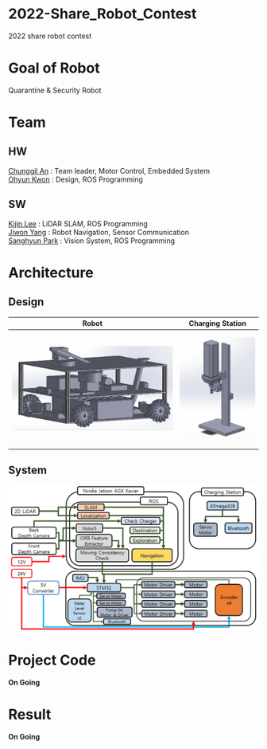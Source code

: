 # 2022-Share_Robot_Contest
2022 share robot contest  

# Goal of Robot
Quarantine & Security Robot

# Team
## HW
[Chunggil An](https://github.com/chunggilan) : Team leader, Motor Control, Embedded System  
[Ohyun Kwon](https://github.com/OhyunKwon99) : Design, ROS Programming
## SW
[Kijin Lee](https://github.com/Daidalos99) : LiDAR SLAM, ROS Programming  
[Jiwon Yang](https://github.com/ynji1) : Robot Navigation, Sensor Communication  
[Sanghyun Park](https://github.com/SanghyunPark01) : Vision System, ROS Programming  

# Architecture
## Design
|Robot|Charging Station|
|:--:|:--:|
|<p align="center"><img src="image/HW_Robot.png" width="800px"></p> |<p align="center"><img src="image/HW_Charger.png" width="300px"></p> |

## System
<p align="center"><img src="image/System_Architecture.png" width="800px"></p>  

# Project Code
**On Going**
# Result
**On Going**